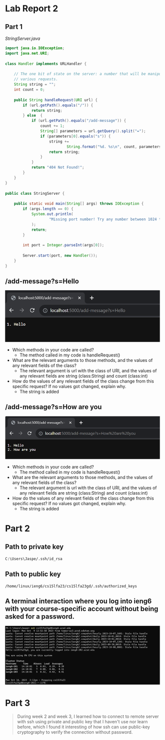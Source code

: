 # Lab Report 2
## Part 1
*StringServer.java*
```java
import java.io.IOException;
import java.net.URI;

class Handler implements URLHandler {

    // The one bit of state on the server: a number that will be manipulated by
    // various requests.
    String string = "";
    int count = 0;

    public String handleRequest(URI url) {
        if (url.getPath().equals("/")) {
            return string;
        } else  {
            if (url.getPath().equals("/add-message")) {
                count += 1;
                String[] parameters = url.getQuery().split("=");
                if (parameters[0].equals("s")) {
                    string +=
                            String.format("%d. %s\n", count, parameters[1]);
                    return string;
                }
            }
            return "404 Not Found!";
        }
    }
}

public class StringServer {

    public static void main(String[] args) throws IOException {
        if (args.length == 0) {
            System.out.println(
                    "Missing port number! Try any number between 1024 to 49151"
            );
            return;
        }

        int port = Integer.parseInt(args[0]);

        Server.start(port, new Handler());
    }
}
```
## /add-message?s=Hello
![Hello](/lab2/hello.png)
- Which methods in your code are called?
  - The method called in my code is handleRequest()
- What are the relevant arguments to those methods, and the values of any relevant fields of the class?
  - The relevant argument is url with the class of URI, and the values of any relevant fields are string (class:String) and count (class:int)
- How do the values of any relevant fields of the class change from this specific request? If no values got changed, explain why.
  - The string is added 


## /add-message?s=How are you
![How are you](/lab2/how_are_you.png)
- Which methods in your code are called?
  - The method called in my code is handleRequest()
- What are the relevant arguments to those methods, and the values of any relevant fields of the class?
  - The relevant argument is url with the class of URI, and the values of any relevant fields are string (class:String) and count (class:int)
- How do the values of any relevant fields of the class change from this specific request? If no values got changed, explain why.
  - The string is added

# Part 2
## Path to private key
`C:\Users\Jaspe/.ssh/id_rsa`

## Path to public key
`/home/linux/ieng6/cs15lfa23/cs15lfa23gd/.ssh/authorized_keys`

## A terminal interaction where you log into ieng6 with your course-specific account without being asked for a password.
![interation image](/lab2/part2-terminal-screenshot.png)

# Part 3
> During week 2 and week 3, I learned how to connect to remote server with ssh using private and public key that I haven't use nor learn before, which I found it interesting of how ssh can use public-key cryptography to verify the connection without password. 